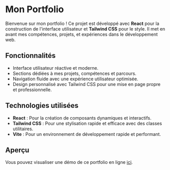 # Mon Portfolio

Bienvenue sur mon portfolio ! Ce projet est développé avec **React** pour la construction de l'interface utilisateur et **Tailwind CSS** pour le style. Il met en avant mes compétences, projets, et expériences dans le développement web.

## Fonctionnalités
- Interface utilisateur réactive et moderne.
- Sections dédiées à mes projets, compétences et parcours.
- Navigation fluide avec une expérience utilisateur optimisée.
- Design personnalisé avec Tailwind CSS pour une mise en page propre et professionnelle.

## Technologies utilisées
- **React** : Pour la création de composants dynamiques et interactifs.
- **Tailwind CSS** : Pour une stylisation rapide et efficace avec des classes utilitaires.
- **Vite** : Pour un environnement de développement rapide et performant.

## Aperçu
Vous pouvez visualiser une démo de ce portfolio en ligne [ici](lien_vers_votre_portfolio).
